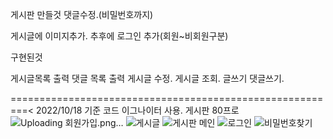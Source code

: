 게시판 만들것
댓글수정.(비밀번호까지)

게시글에 이미지추가. 추후에 로그인 추가(회원~비회원구분)

구현된것

게시글목록  출력
댓글 목록 출력
게시글 수정. 게시글 조회.
글쓰기 댓글쓰기.


=========================================================<
2022/10/18 기준
코드 이그나이터 사용.
게시판 80프로 
![Uploading 회원가입.png…]()
![게시글](https://user-images.githubusercontent.com/81568105/197728518-608c0769-897d-48dd-b68d-fbd021028beb.png)
![게시판 메인](https://user-images.githubusercontent.com/81568105/197728522-cb4471b3-d15b-43a3-9bfc-de96f80bb961.png)
![로그인](https://user-images.githubusercontent.com/81568105/197728525-b78b0362-e55f-4e90-ba5a-d9ce7770fc6b.png)
![비밀번호찾기](https://user-images.githubusercontent.com/81568105/197728530-3246e13b-cd15-4846-af9b-5f19fd5e7273.png)
